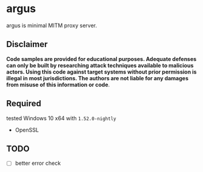 argus
===

argus is minimal MITM proxy server.

## Disclaimer
**Code samples are provided for educational purposes. Adequate defenses can only be built by researching attack techniques available to malicious actors. Using this code against target systems without prior permission is illegal in most jurisdictions. The authors are not liable for any damages from misuse of this information or code**.</br>

## Required
tested Windows 10 x64 with `1.52.0-nightly`

- OpenSSL

## TODO
- [ ] better error check

